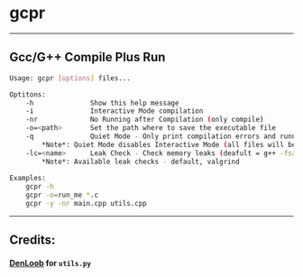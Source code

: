 # gcpr

---

## Gcc/G++ Compile Plus Run

```bash
Usage: gcpr [options] files...

Optitons:
    -h              Show this help message
    -i              Interactive Mode compilation
    -nr             No Running after Compilation (only compile)
    -o=<path>       Set the path where to save the executable file
    -q              Quiet Mode - Only print compilation errors and running output contents (no gcpr text)
        *Note*: Quiet Mode disables Interactive Mode (all files will be approved)
    -lc=<name>      Leak Check - Check memory leaks (deafult = g++ -fsanitize=address)
        *Note*: Available leak checks - default, valgrind
    
Examples:
    gcpr -h
    gcpr -o=run_me *.c
    gcpr -y -nr main.cpp utils.cpp
```

---
## Credits:
#### [DenLoob](https://github.com/Denloob) for `utils.py`
